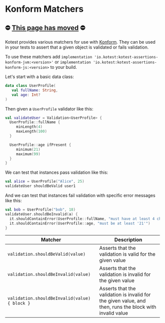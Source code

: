 Konform Matchers
================

## ⛔️ [This page has moved](https://kotest.io/docs/assertions/konform-matchers.html) ⛔ ️


Kotest provides various matchers for use with [Konform](https://github.com/konform-kt/konform).
They can be used in your tests to assert that a given object is validated or fails validation.

To use these matchers add `implementation 'io.kotest:kotest-assertions-konform-jvm:<version>'` or `implementation 'io.kotest:kotest-assertions-konform-js:<version>` to your build.

Let's start with a basic data class:

```kotlin
data class UserProfile(
   val fullName: String,
   val age: Int?
)
```

Then given a `UserProfile` validator like this:

```kotlin
val validateUser = Validation<UserProfile> {
  UserProfile::fullName {
     minLength(4)
     maxLength(100)
  }

  UserProfile::age ifPresent {
     minimum(21)
     maximum(99)
  }
}
```

We can test that instances pass validation like this:

```kotlin
val alice = UserProfile("Alice", 25)
validateUser shouldBeValid user1
```

And we can test that instances fail validation with specific error messages like this:

```kotlin
val bob = UserProfile("bob", 18)
validateUser.shouldBeInvalid(a) {
  it.shouldContainError(UserProfile::fullName, "must have at least 4 characters")
  it.shouldContainError(UserProfile::age, "must be at least '21'")
}
```


| Matcher | Description    |
| ---------- | --- |
| `validation.shouldBeValid(value)` | Asserts that the validation is valid for the given value |
| `validation.shouldBeInvalid(value)` | Asserts that the validation is invalid for the given value |
| `validation.shouldBeInvalid(value) { block }` | Asserts that the validation is invalid for the given value, and then, runs the block with invalid value |


